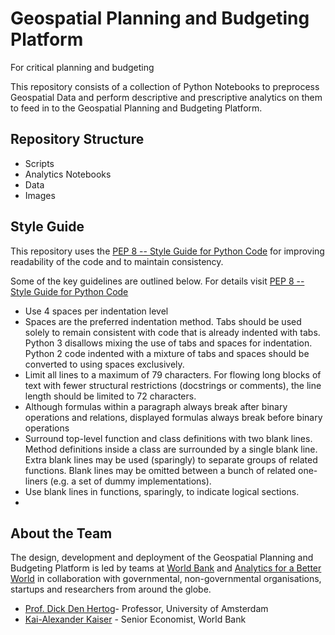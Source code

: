 # Geospatial Planning and Budgeting Platform

For critical planning and budgeting 

This repository consists of a collection of Python Notebooks to preprocess Geospatial Data and perform descriptive and prescriptive analytics on them to feed in to the Geospatial Planning and Budgeting Platform.

## Repository Structure

- Scripts
- Analytics Notebooks
- Data
- Images

## Style Guide 
This repository uses the [PEP 8 -- Style Guide for Python Code](https://www.python.org/dev/peps/pep-0008/#id14) for improving readability of the code and to maintain consistency. 

Some of the key guidelines are outlined below. For details visit [PEP 8 -- Style Guide for Python Code](https://www.python.org/dev/peps/pep-0008/#id14) 
- Use 4 spaces per indentation level
- Spaces are the preferred indentation method. Tabs should be used solely to remain consistent with code that is already indented with tabs. Python 3 disallows mixing the use of tabs and spaces for indentation. Python 2 code indented with a mixture of tabs and spaces should be converted to using spaces exclusively.
- Limit all lines to a maximum of 79 characters. For flowing long blocks of text with fewer structural restrictions (docstrings or comments), the line length should be limited to 72 characters.
- Although formulas within a paragraph always break after binary operations and relations, displayed formulas always break before binary operations
- Surround top-level function and class definitions with two blank lines. Method definitions inside a class are surrounded by a single blank line. Extra blank lines may be used (sparingly) to separate groups of related functions. Blank lines may be omitted between a bunch of related one-liners (e.g. a set of dummy implementations).
- Use blank lines in functions, sparingly, to indicate logical sections.
- 


## About the Team
The design, development and deployment of the Geospatial Planning and Budgeting Platform is led by teams at [World Bank](https://www.worldbank.org/en/home) and [Analytics for a Better World](https://analyticsbw.org) in collaboration with governmental, non-governmental organisations, startups and researchers from around the globe.

- [Prof. Dick Den Hertog](https://www.uva.nl/profiel/h/e/d.denhertog/d.den-hertog.html)- Professor, University of Amsterdam
- [Kai-Alexander Kaiser](https://live.worldbank.org/experts/kai-alexander-kaiser) - Senior Economist, World Bank








